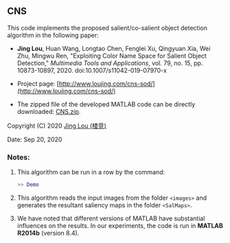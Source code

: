 ## CNS

This code implements the proposed salient/co-salient object detection algorithm in the following paper:

 - **Jing Lou**, Huan Wang, Longtao Chen, Fenglei Xu, Qingyuan Xia, Wei Zhu, Mingwu Ren, "Exploiting Color Name Space for Salient Object Detection," *Multimedia Tools and Applications*, vol. 79, no. 15, pp. 10873-10897, 2020. doi:10.1007/s11042-019-07970-x

 - Project page: [http://www.loujing.com/cns-sod/](http://www.loujing.com/cns-sod/)
 - The zipped file of the developed MATLAB code can be directly downloaded: [CNS.zip](https://raw.githubusercontent.com/jinglou/p2017-hcn-co-sod/master/HCN.zip).

Copyright (C) 2020 [Jing Lou (楼竞)](http://www.loujing.com/)

Date: Sep 20, 2020


### Notes:

 1. This algorithm can be run in a row by the command:
 	```matlab
    >> Demo
	```

 2. This algorithm reads the input images from the folder `<images>` and generates the resultant saliency maps in the folder `<SalMaps>`.

 3. We have noted that different versions of MATLAB have substantial influences on the results. In our experiments, the code is run in **MATLAB R2014b** (version 8.4).
